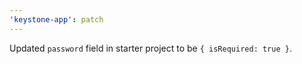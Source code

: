 ```yaml
---
'keystone-app': patch
---
```


Updated `password` field in starter project to be `{ isRequired: true }`.
